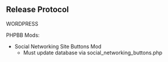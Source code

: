 Release Protocol
--------------------------------------------------------------------------------------------------
WORDPRESS






PHPBB
  Mods:
  
  - Social Networking Site Buttons Mod 
    - Must update database via social_networking_buttons.php
